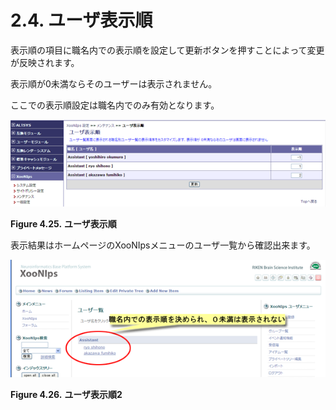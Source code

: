 # 2.4. ユーザ表示順

表示順の項目に職名内での表示順を設定して更新ボタンを押すことによって変更が反映されます。

表示順が0未満ならそのユーザーは表示されません。

ここでの表示順設定は職名内でのみ有効となります。

![&quot;User List&quot;](../../../.gitbook/assets/xoonips-mente10.png)

**Figure 4.25.**  **ユーザ表示順**

 表示結果はホームページのXooNIpsメニューのユーザ一覧から確認出来ます。

![User List - 2](../../../.gitbook/assets/xoonips-mente11.png)

**Figure 4.26.**  **ユーザ表示順2**

